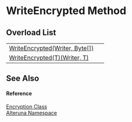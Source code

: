 # WriteEncrypted Method


## Overload List
<table>
<tr>
<td><a href="M_Alteruna_Encryption_WriteEncrypted">WriteEncrypted(Writer, Byte[])</a></td>
<td> </td></tr>
<tr>
<td><a href="M_Alteruna_Encryption_WriteEncrypted__1">WriteEncrypted(T)(Writer, T)</a></td>
<td> </td></tr>
</table>

## See Also


#### Reference
<a href="T_Alteruna_Encryption">Encryption Class</a>  
<a href="N_Alteruna">Alteruna Namespace</a>  

